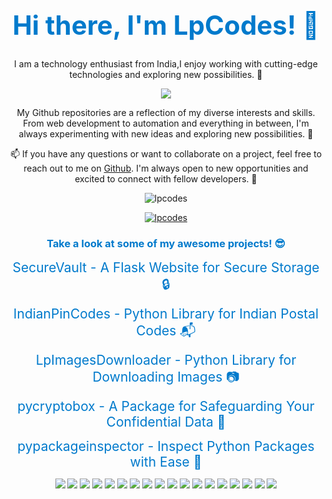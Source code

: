 <h1 align="center" style="color: #007ACC; font-size: 3em;">Hi there, I'm LpCodes! 👋</h1>
<p align="center">I am a technology enthusiast from India,I enjoy working with cutting-edge technologies and exploring new possibilities. 🚀</p>
<p align="center"><a href="https://github.com/lpcodes"><img src="https://img.shields.io/badge/Github-LpCodes-blue.svg?style=flat-square&logo=Github&logoColor=white"></a></p>
<p align="center">My Github repositories are a reflection of my diverse interests and skills. From web development to automation and everything in between, I'm always experimenting with new ideas and exploring new possibilities. 🌟</p>
<p align="center">📫 If you have any questions or want to collaborate on a project, feel free to reach out to me on <a href="https://github.com/lpcodes">Github</a>. I'm always open to new opportunities and excited to connect with fellow developers. 🤝</p>
<p align="center"><img src="https://komarev.com/ghpvc/?username=lpcodes&label=Profile%20views&color=0e75b6&style=flat-square" alt="lpcodes" /></p>
<p align="center"><a href="https://github.com/ryo-ma/github-profile-trophy"><img src="https://github-profile-trophy.vercel.app/?username=lpcodes" alt="lpcodes" /></a></p>
<h3 align="center" style="color: #007ACC;">Take a look at some of my awesome projects! 😎</h3>
<p align="center"><a href="https://lpc22.pythonanywhere.com/" style="font-size: 1.5em; color: #007ACC; text-decoration: none;">SecureVault - A Flask Website for Secure Storage 🔒</a></p>
<p align="center"><a href="https://pypi.org/project/IndianPinCodes/" style="font-size: 1.5em; color: #007ACC; text-decoration: none;">IndianPinCodes - Python Library for Indian Postal Codes 📬</a></p>
<p align="center"><a href="https://pypi.org/project/LpImagesDownloader/" style="font-size: 1.5em; color: #007ACC; text-decoration: none;">LpImagesDownloader - Python Library for Downloading Images 📷</a></p>
<p align="center"><a href="https://pypi.org/project/pycryptobox/" style="font-size: 1.5em; color: #007ACC; text-decoration: none;">pycryptobox - A Package for Safeguarding Your Confidential Data 🔐</a></p>
<p align="center"><a href="https://pypi.org/project/pypackageinspector/" style="font-size: 1.5em; color: #007ACC; text-decoration: none;">pypackageinspector - Inspect Python Packages with Ease 👀</a></p>
<p align="center"><img src="https://img.shields.io/badge/Python-yellow?style=flat-square&logo=Python&logoColor=white">
  <img src="https://img.shields.io/badge/Docker-blue?style=flat-square&logo=docker&logoColor=white">
<img src="https://img.shields.io/badge/Jenkins-red?style=flat-square&logo=jenkins&logoColor=white">
<img src="https://img.shields.io/badge/Pytest-green?style=flat-square&logo=Pytest&logoColor=white">
<img src="https://img.shields.io/badge/Robot%20Framework-red?style=flat-square&logo=robot-framework&logoColor=white">
<img src="https://img.shields.io/badge/JavaScript-yellow?style=flat-square&logo=javascript&logoColor=white">
<img src="https://img.shields.io/badge/Selenium-brightgreen?style=flat-square&logo=selenium&logoColor=white">
<img src="https://img.shields.io/badge/HTML-orange?style=flat-square&logo=html5&logoColor=white">
<img src="https://img.shields.io/badge/CSS-blue?style=flat-square&logo=css3&logoColor=white">
<img src="https://img.shields.io/badge/Bootstrap-purple?style=flat-square&logo=bootstrap&logoColor=white">
<img src="https://img.shields.io/badge/Jinja-yellowgreen?style=flat-square&logo=jinja&logoColor=white">
<img src="https://img.shields.io/badge/Flask-lightgrey?style=flat-square&logo=flask&logoColor=white">
<img src="https://img.shields.io/badge/Django-brightgreen?style=flat-square&logo=django&logoColor=white">
<img src="https://img.shields.io/badge/Wireless_Technologies-blue?style=flat-square&logo=Bluetooth&logoColor=white">
<img src="https://img.shields.io/badge/Web_Scraping-green?style=flat-square&logo=Python&logoColor=white">
<img src="https://img.shields.io/badge/NB--IoT-blue?style=flat-square&logo=Arduino&logoColor=white">
<img src="https://img.shields.io/badge/Unit_Testing-green?style=flat-square&logo=JUnit&logoColor=white">
<img src="https://img.shields.io/badge/Open_Source_Contributor-yellow?style=flat-square&logo=GitHub&logoColor=white">
</p>

